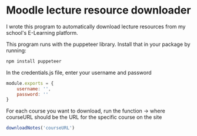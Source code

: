 
# Moodle lecture resource downloader

I wrote this program to automatically download lecture resources from my school's E-Learning platform.

This program runs with the puppeteer library. Install that in your package by running:
```js
npm install puppeteer
```

In the credentials.js file, enter your username and password

```js
module.exports = {
    username: '',
    password: ''
}
```

For each course you want to download, run the function -> where courseURL should be the URL for the specific course on the site
```js
downloadNotes('courseURL')
```
